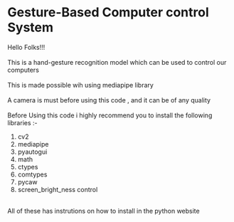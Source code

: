 # Gesture-Based Computer control System
Hello Folks!!!  
<br>
This is a hand-gesture recognition model which can be used to control our computers  
<br>
This is made possible wih using mediapipe library   
<br>
A camera is must before using this code , and it can be of any quality  
<br>
Before Using this code i highly recommend you to install the following libraries :-
1) cv2
2) mediapipe
3) pyautogui
4) math
5) ctypes
6) comtypes
7) pycaw
8) screen_bright_ness control
<br>
All of these has instrutions on how to install in the  python website
<br>
